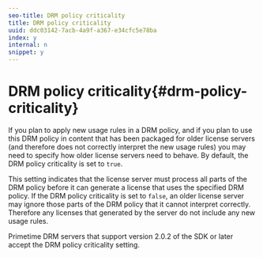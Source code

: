 ```yaml
---
seo-title: DRM policy criticality
title: DRM policy criticality
uuid: ddc03142-7acb-4a9f-a367-e34cfc5e78ba
index: y
internal: n
snippet: y
---
```


# DRM policy criticality{#drm-policy-criticality}

If you plan to apply new usage rules in a DRM policy, and if you plan to use this DRM policy in content that has been packaged for older license servers (and therefore does not correctly interpret the new usage rules) you may need to specify how older license servers need to behave. By default, the DRM policy criticality is set to `true`.

This setting indicates that the license server must process all parts of the DRM policy before it can generate a license that uses the specified DRM policy. If the DRM policy criticality is set to `false`, an older license server may ignore those parts of the DRM policy that it cannot interpret correctly. Therefore any licenses that generated by the server do not include any new usage rules.

Primetime DRM servers that support version 2.0.2 of the SDK or later accept the DRM policy criticality setting. 
